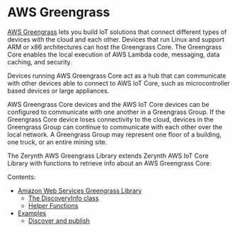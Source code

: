 # AWS Greengrass

[AWS Greengrass](https://aws.amazon.com/greengrass/) lets you build IoT solutions that connect different types of devices with the cloud and each other. Devices that run Linux and support ARM or x86 architectures can host the Greengrass Core. The Greengrass Core enables the local execution of AWS Lambda code, messaging, data caching, and security.

Devices running AWS Greengrass Core act as a hub that can communicate with other devices able to connect to AWS IoT Core, such as microcontroller based devices or large appliances.

AWS Greengrass Core devices and the AWS IoT Core devices can be configured to communicate with one another in a Greengrass Group. If the Greengrass Core device loses connectivity to the cloud, devices in the Greengrass Group can continue to communicate with each other over the local network. A Greengrass Group may represent one floor of a building, one truck, or an entire mining site.

The Zerynth AWS Greengrass Library extends Zerynth AWS IoT Core Library with functions to retrieve info about an AWS Greengrass Core:

Contents:


-   [Amazon Web Services Greengrass Library](/latest/reference/libs/aws/greengrass/docs/greengrass/)
    -   [The DiscoveryInfo class](/latest/reference/libs/aws/greengrass/docs/greengrass/#the-discoveryinfo-class)
    -   [Helper Functions](/latest/reference/libs/aws/greengrass/docs/greengrass/#helper-functions)
-   [Examples](/latest/reference/libs/aws/greengrass/docs/examples/)
     -   [Discover and publish](/latest/reference/libs/aws/greengrass/docs/examples/#discover-and-publish)
<!--stackedit_data:
eyJoaXN0b3J5IjpbNzkzNDYwOTU0XX0=
-->